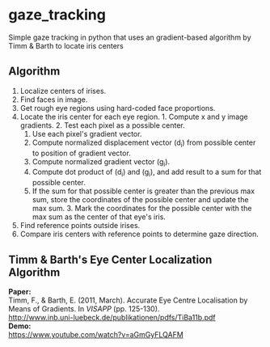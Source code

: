 # gaze_tracking
Simple gaze tracking in python that uses an gradient-based algorithm by Timm & Barth to locate iris centers

## Algorithm
1. Localize centers of irises.
  1. Find faces in image.
  2. Get rough eye regions using hard-coded face proportions.
  3. Locate the iris center for each eye region.
    1. Compute x and y image gradients.
    2. Test each pixel as a possible center.
      1. Use each pixel's gradient vector.
        1. Compute normalized displacement vector (d<sub>i</sub>) from possible center to position of gradient vector.
        2. Compute normalized gradient vector (g<sub>i</sub>).
        3. Compute dot product of (d<sub>i</sub>) and (g<sub>i</sub>), and add result to a sum for that possible center.
      2. If the sum for that possible center is greater than the previous max sum, store the coordinates of the possible center and update the max sum.
    3. Mark the coordinates for the possible center with the max sum as the center of that eye's iris.
2. Find reference points outside irises.
3. Compare iris centers with reference points to determine gaze direction.

## Timm & Barth's Eye Center Localization Algorithm
**Paper:**  
Timm, F., & Barth, E. (2011, March). Accurate Eye Centre Localisation by Means of Gradients. In *VISAPP* (pp. 125-130).  
http://www.inb.uni-luebeck.de/publikationen/pdfs/TiBa11b.pdf  
**Demo:**	
https://www.youtube.com/watch?v=aGmGyFLQAFM
